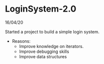 # LoginSystem-2.0
16/04/20

Started a project to build a simple login system.
- Reasons:
  - Improve knowledge on iterators.
  - Improve debugging skills
  - Improve data structures
